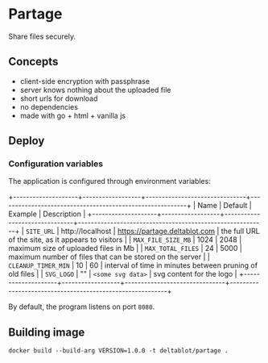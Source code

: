 # Partage

Share files securely.

## Concepts

* client-side encryption with passphrase
* server knows nothing about the uploaded file
* short urls for download
* no dependencies
* made with go + html + vanilla js

## Deploy

### Configuration variables

The application is configured through environment variables:

+--------------------+------------------+-------------------------------+----------------------------------------------------------+
|       Name         |     Default      |           Example             |                       Description                        |
+--------------------+------------------+-------------------------------+----------------------------------------------------------+
| `SITE_URL`          | http://localhost | https://partage.deltablot.com | the full URL of the site, as it appears to visitors      |
| `MAX_FILE_SIZE_MB`  | 1024             | 2048                          | maximum size of uploaded files in Mb                     |
| `MAX_TOTAL_FILES`   | 24               | 5000                          | maximum number of files that can be stored on the server |
| `CLEANUP_TIMER_MIN` | 10               | 60                            | interval of time in minutes between pruning of old files |
| `SVG_LOGO`          | ""               | `<some svg data>`             | svg content for the logo                                 |
+--------------------+------------------+-------------------------------+----------------------------------------------------------+

By default, the program listens on port `8080`.

## Building image

~~~
docker build --build-arg VERSION=1.0.0 -t deltablot/partage .
~~~

